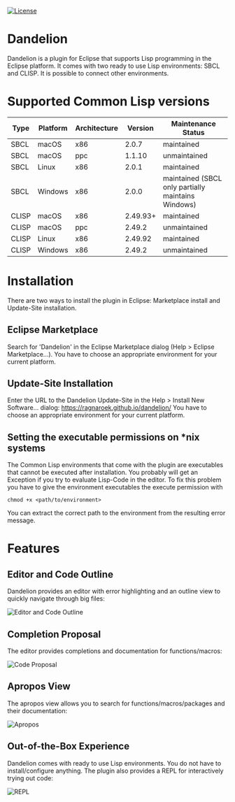 [![License](https://img.shields.io/badge/license-GPLv2-blue.svg)](https://github.com/Ragnaroek/rust-trellis/blob/master/LICENSE)

# Dandelion
Dandelion is a plugin for Eclipse that supports Lisp programming in the Eclipse platform. It comes with two ready to use Lisp environments: SBCL and CLISP. It is possible to connect other environments.

# Supported Common Lisp versions

|Type |Platform     |Architecture  |Version           |Maintenance Status|
|-----|-------------|--------------|------------------|------------------|
|SBCL| macOS | x86 |2.0.7|maintained
|SBCL| macOS | ppc |1.1.10|unmaintained|
|SBCL| Linux | x86 |2.0.1|maintained|
|SBCL| Windows | x86 | 2.0.0|maintained (SBCL only partially maintains Windows)|
|CLISP| macOS | x86 | 2.49.93+|maintained|
|CLISP| macOS | ppc | 2.49.2|unmaintained|
|CLISP| Linux | x86 | 2.49.92|maintained|
|CLISP| Windows | x86 | 2.49.2|unmaintained| 

# Installation

There are two ways to install the plugin in Eclipse: Marketplace install and Update-Site installation.

## Eclipse Marketplace

Search for 'Dandelion' in the Eclipse Marketplace dialog (Help > Eclipse Marketplace...).
You have to choose an appropriate environment for your current platform.

## Update-Site Installation

Enter the URL to the Dandelion Update-Site in the Help > Install New Software... dialog:
https://ragnaroek.github.io/dandelion/
You have to choose an appropriate environment for your current platform.

## Setting the executable permissions on \*nix systems

The Common Lisp environments that come with the plugin are executables that cannot
be executed after installation. You probably will get an Exception if you try to
evaluate Lisp-Code in the editor. To fix this problem you have to give the environment
executables the execute permission with

`chmod +x <path/to/environment>`

You can extract the correct path to the environment from the resulting error message.

# Features

## Editor and Code Outline

Dandelion provides an editor with error highlighting and an
outline view to quickly navigate through big files:

![Editor and Code Outline](https://ragnaroek.github.io/dandelion/img/outline.png)

## Completion Proposal

The editor provides completions and documentation for functions/macros:

![Code Proposal](https://ragnaroek.github.io/dandelion/img/proposal.png)

## Apropos View

The apropos view allows you to search for functions/macros/packages and their documentation:

![Apropos](https://ragnaroek.github.io/dandelion/img/apropos.png)

## Out-of-the-Box Experience

Dandelion comes with ready to use Lisp environments. You do not have to install/configure anything. The plugin also provides a REPL for interactively trying out code:

![REPL](https://ragnaroek.github.io/dandelion/img/repl.png)
